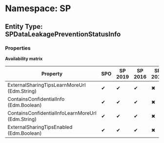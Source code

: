 # Namespace: SP
## Entity Type: SPDataLeakagePreventionStatusInfo

### Properties

**Availability matrix**

Property | SPO | SP 2019 | SP 2016 | SP 2013
----------|-----|---------|---------|--------
ExternalSharingTipsLearnMoreUrl (Edm.String) | ✔ | ✔ | ✔ | ✖
ContainsConfidentialInfo (Edm.Boolean) | ✔ | ✔ | ✔ | ✖
ContainsConfidentialInfoLearnMoreUrl (Edm.String) | ✔ | ✔ | ✔ | ✖
ExternalSharingTipsEnabled (Edm.Boolean) | ✔ | ✔ | ✔ | ✖

